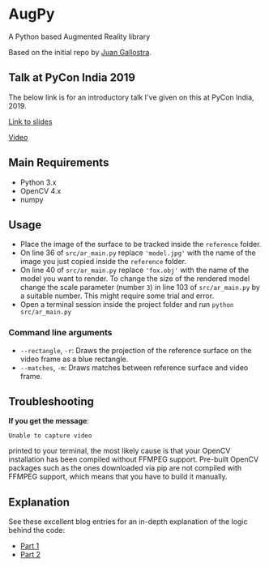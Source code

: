 # AugPy
A Python based Augmented Reality library

Based on the initial repo by [Juan Gallostra](https://github.com/juangallostra/augmented-reality).

## Talk at PyCon India 2019

The below link is for an introductory talk I've given on this at PyCon India, 2019. 

[Link to slides](https://docs.google.com/presentation/d/1nwUh1XZpSFy3vhp3yi5-KoIfkFSB_RJEj-2ffcVXDMk)

[Video](https://www.youtube.com/watch?v=pLRk3ya38Y8)

## Main Requirements

* Python 3.x
* OpenCV 4.x
* numpy

## Usage

* Place the image of the surface to be tracked inside the `reference` folder.
* On line 36 of `src/ar_main.py` replace `'model.jpg'` with the name of the image you just copied inside the `reference` folder.
* On line 40 of `src/ar_main.py` replace `'fox.obj'` with the name of the model you want to render. To change the size of the rendered model change the scale parameter (number `3`) in line 103 of `src/ar_main.py` by a suitable number. This might require some trial and error.
* Open a terminal session inside the project folder and run `python src/ar_main.py`


### Command line arguments

* `--rectangle`, `-r`: Draws the projection of the reference surface on the video frame as a blue rectangle.
* `--matches`, `-m`: Draws matches between reference surface and video frame.


## Troubleshooting

**If you get the message**:

```
Unable to capture video
```
printed to your terminal, the most likely cause is that your OpenCV installation has been compiled without FFMPEG support. Pre-built OpenCV packages such as the ones downloaded via pip are not compiled with FFMPEG support, which means that you have to build it manually.

## Explanation

See these excellent blog entries for an in-depth explanation of the logic behind the code:

* [Part 1](https://bitesofcode.wordpress.com/2017/09/12/augmented-reality-with-python-and-opencv-part-1/)
* [Part 2](https://bitesofcode.wordpress.com/2018/09/16/augmented-reality-with-python-and-opencv-part-2/)
